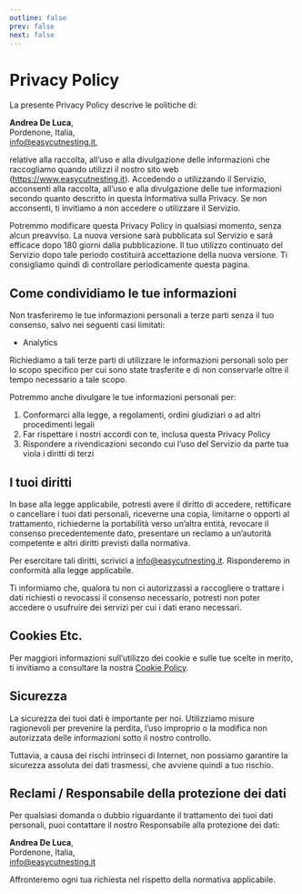```yaml
---
outline: false
prev: false
next: false
---
```


# Privacy Policy

La presente Privacy Policy descrive le politiche di:

**Andrea De Luca**,<br />
Pordenone, Italia,<br />
info@easycutnesting.it,

relative alla raccolta, all’uso e alla divulgazione delle informazioni che raccogliamo quando utilizzi il nostro sito web (https://www.easycutnesting.it). Accedendo o utilizzando il Servizio, acconsenti alla raccolta, all’uso e alla divulgazione delle tue informazioni secondo quanto descritto in questa Informativa sulla Privacy. Se non acconsenti, ti invitiamo a non accedere o utilizzare il Servizio.

Potremmo modificare questa Privacy Policy in qualsiasi momento, senza alcun preavviso. La nuova versione sarà pubblicata sul Servizio e sarà efficace dopo 180 giorni dalla pubblicazione. Il tuo utilizzo continuato del Servizio dopo tale periodo costituirà accettazione della nuova versione. Ti consigliamo quindi di controllare periodicamente questa pagina.

## Come condividiamo le tue informazioni

Non trasferiremo le tue informazioni personali a terze parti senza il tuo consenso, salvo nei seguenti casi limitati:

- Analytics

Richiediamo a tali terze parti di utilizzare le informazioni personali solo per lo scopo specifico per cui sono state trasferite e di non conservarle oltre il tempo necessario a tale scopo.

Potremmo anche divulgare le tue informazioni personali per:

1. Conformarci alla legge, a regolamenti, ordini giudiziari o ad altri procedimenti legali
2. Far rispettare i nostri accordi con te, inclusa questa Privacy Policy
3. Rispondere a rivendicazioni secondo cui l’uso del Servizio da parte tua viola i diritti di terzi

## I tuoi diritti

In base alla legge applicabile, potresti avere il diritto di accedere, rettificare o cancellare i tuoi dati personali, riceverne una copia, limitarne o opporti al trattamento, richiederne la portabilità verso un’altra entità, revocare il consenso precedentemente dato, presentare un reclamo a un’autorità competente e altri diritti previsti dalla normativa.

Per esercitare tali diritti, scrivici a info@easycutnesting.it. Risponderemo in conformità alla legge applicabile.

Ti informiamo che, qualora tu non ci autorizzassi a raccogliere o trattare i dati richiesti o revocassi il consenso necessario, potresti non poter accedere o usufruire dei servizi per cui i dati erano necessari.

## Cookies Etc.

Per maggiori informazioni sull’utilizzo dei cookie e sulle tue scelte in merito, ti invitiamo a consultare la nostra [Cookie Policy](/cookie-policy).

## Sicurezza

La sicurezza dei tuoi dati è importante per noi. Utilizziamo misure ragionevoli per prevenire la perdita, l’uso improprio o la modifica non autorizzata delle informazioni sotto il nostro controllo.

Tuttavia, a causa dei rischi intrinseci di Internet, non possiamo garantire la sicurezza assoluta dei dati trasmessi, che avviene quindi a tuo rischio.

## Reclami / Responsabile della protezione dei dati

Per qualsiasi domanda o dubbio riguardante il trattamento dei tuoi dati personali, puoi contattare il nostro Responsabile alla protezione dei dati:

**Andrea De Luca**,<br />
Pordenone, Italia,<br />
info@easycutnesting.it

Affronteremo ogni tua richiesta nel rispetto della normativa applicabile.
